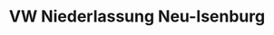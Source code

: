 ---
title: "VW Niederlassung Neu-Isenburg"
url: /neu-isenburg/vw-niederlassung-neu-isenburg/
shop: Autohaus
---